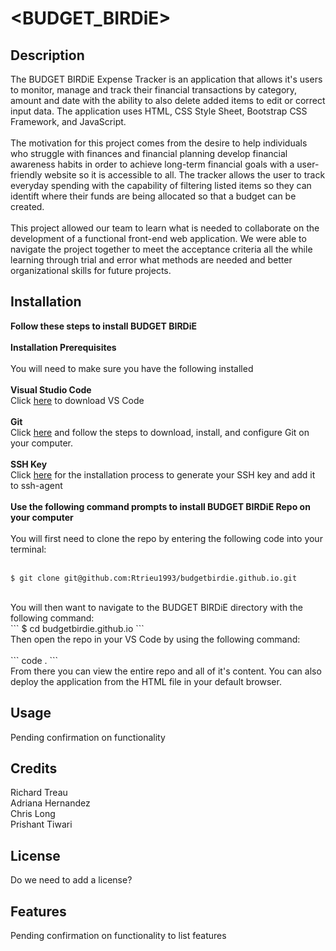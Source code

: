 # <BUDGET_BIRDiE>

## Description

The BUDGET BIRDiE Expense Tracker is an application that allows it's users to monitor, manage and track their financial transactions by category, amount and date with the ability to also delete added items to edit or correct input data. 
The application uses HTML, CSS Style Sheet, Bootstrap CSS Framework, and JavaScript. <br />
<br />
The motivation for this project comes from the desire to help individuals who struggle with finances and financial planning develop financial awareness habits in order to achieve long-term financial goals with a user-friendly website so it is accessible to all.
The tracker allows the user to track everyday spending with the capability of filtering listed items so they can identift where their funds are being allocated so that a budget can be created. <br />
<br />
This project allowed our team to learn what is needed to collaborate on the development of a functional front-end web application. We were able to navigate the project together to meet the acceptance criteria all the while learning through trial and error what methods are needed and better organizational skills for future projects.

## Installation

**Follow these steps to install BUDGET BIRDiE** <br />
<br />
**Installation Prerequisites** <br />
<br />
You will need to make sure you have the following installed <br />
<br />
**Visual Studio Code** <br />
Click [here](https://code.visualstudio.com/download) to download VS Code <br />
<br />
**Git** <br />
Click [here](https://docs.github.com/en/get-started/getting-started-with-git/set-up-git) and follow the steps to download, install, and configure Git on your computer. <br />
<br />
**SSH Key** <br />
Click [here](https://docs.github.com/en/authentication/connecting-to-github-with-ssh/generating-a-new-ssh-key-and-adding-it-to-the-ssh-agent) for the installation process to generate your SSH key and add it to ssh-agent <br />
<br />
**Use the following command prompts to install BUDGET BIRDiE Repo on your computer**<br />
<br />
You will first need to clone the repo by entering the following code into your terminal: <br />
<br />
```
$ git clone git@github.com:Rtrieu1993/budgetbirdie.github.io.git
```
<br />
You will then want to navigate to the BUDGET BIRDiE directory with the following command:<br />
```
$ cd budgetbirdie.github.io
```
<br />
Then open the repo in your VS Code by using the following command:<br />
<br />
```
code .
```
<br />
From there you can view the entire repo and all of it's content. You can also deploy the application from the HTML file in your default browser. <br />


## Usage

Pending confirmation on functionality 

## Credits

Richard Treau <br />
Adriana Hernandez <br />
Chris Long <br />
Prishant Tiwari 

## License

Do we need to add a license?

## Features

Pending confirmation on functionality to list features

